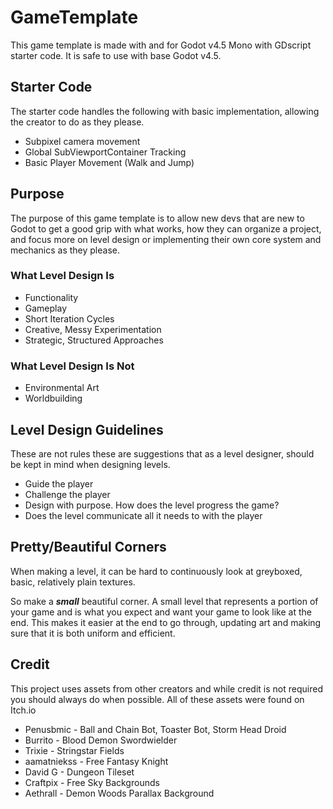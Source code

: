 # GameTemplate
This game template is made with and for Godot v4.5 Mono with GDscript starter code. It is safe to use with base Godot v4.5.

## Starter Code
The starter code handles the following with basic implementation, allowing the creator to do as they please.
- Subpixel camera movement
- Global SubViewportContainer Tracking
- Basic Player Movement (Walk and Jump)

## Purpose
The purpose of this game template is to allow new devs that are new to Godot to get a good grip with what works, how they can organize a project, and focus more on level design or implementing their own core system and mechanics as they please.

### What Level Design Is
- Functionality
- Gameplay
- Short Iteration Cycles
- Creative, Messy Experimentation
- Strategic, Structured Approaches

### What Level Design Is Not
- Environmental Art
- Worldbuilding

## Level Design Guidelines
These are not rules these are suggestions that as a level designer, should be kept in mind when designing levels.
- Guide the player
- Challenge the player
- Design with purpose. How does the level progress the game?
- Does the level communicate all it needs to with the player

## Pretty/Beautiful Corners
When making a level, it can be hard to continuously look at greyboxed, basic, relatively plain textures. 

So make a _**small**_ beautiful corner. A small level that represents a portion of your game and is what you expect and want your game to look like at the end. This makes it easier at the end to go through, updating art and making sure that it is both uniform and efficient.

## Credit
This project uses assets from other creators and while credit is not required you should always do when possible. All of these assets were found on Itch.io
- Penusbmic - Ball and Chain Bot, Toaster Bot, Storm Head Droid
- Burrito - Blood Demon Swordwielder
- Trixie - Stringstar Fields
- aamatniekss - Free Fantasy Knight
- David G - Dungeon Tileset
- Craftpix - Free Sky Backgrounds
- Aethrall - Demon Woods Parallax Background
